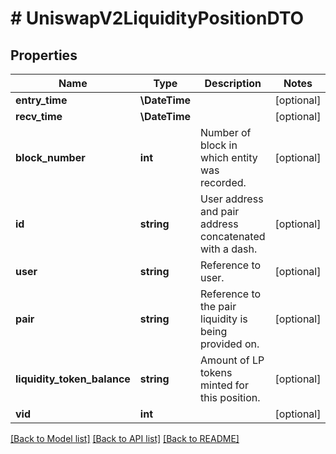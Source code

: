 # # UniswapV2LiquidityPositionDTO

## Properties

Name | Type | Description | Notes
------------ | ------------- | ------------- | -------------
**entry_time** | **\DateTime** |  | [optional]
**recv_time** | **\DateTime** |  | [optional]
**block_number** | **int** | Number of block in which entity was recorded. | [optional]
**id** | **string** | User address and pair address concatenated with a dash. | [optional]
**user** | **string** | Reference to user. | [optional]
**pair** | **string** | Reference to the pair liquidity is being provided on. | [optional]
**liquidity_token_balance** | **string** | Amount of LP tokens minted for this position. | [optional]
**vid** | **int** |  | [optional]

[[Back to Model list]](../../README.md#models) [[Back to API list]](../../README.md#endpoints) [[Back to README]](../../README.md)
